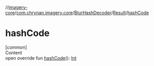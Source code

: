 //[imagery-core](../../../../index.md)/[com.chrynan.imagery.core](../../index.md)/[BlurHashDecoder](../index.md)/[Result](index.md)/[hashCode](hash-code.md)



# hashCode  
[common]  
Content  
open override fun [hashCode](hash-code.md)(): [Int](https://kotlinlang.org/api/latest/jvm/stdlib/kotlin/-int/index.html)  



